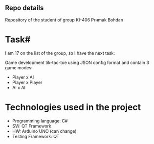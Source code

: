 ## Repo details ##
Repository of the student of group KI-406 Prнmak Bohdan

# Task#
I am 17 on the list of the group, so I have the next task:

  Game development tik-tac-toe using JSON config format and contain 3 game modes:
  - Player x AI
  - Player x Player
  - AI x AI

# Technologies used in the project #
* Programming language: C# 
* SW: QT Framework
* HW: Arduino UNO (can change)
* Testing Framework: QT
